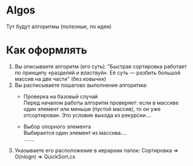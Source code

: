 # Algos
Тут будут алгоритмы (полезные, по идеи)

# Как оформлять
1. Вы описываете алгоритм (его суть): "Быстрая сортировка работает по принципу «разделяй и властвуй». Её суть — разбить большой массив на две части" (без ковычек)
2. Вы расписываете пошагово выполнение алгоритма:
	- Проверка на базовый случай  
	Перед началом работы алгоритм проверяет: если в массиве один элемент или меньше (пустой массив), то он уже отсортирован. Это условие выхода из рекурсии....  
	
 	- Выбор опорного элемента  
	Выбирается один элемент из массива....  
	.......
3. Указываете его расположение в иерархии папок: Сортировка => O(nlogn) => QuickSort.cs
